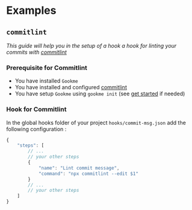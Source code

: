 # Examples

## `commitlint`

*This guide will help you in the setup of a hook a hook for linting your commits with [commitlint](https://github.com/conventional-changelog/commitlint)*

### Prerequisite for Commitlint

- You have installed `Gookme`
- You have installed and configured [commitlint](https://github.com/conventional-changelog/commitlint)
- You have setup `Gookme` using `gookme init` (see [get started](getting-started.md) if needed)

### Hook for Commitlint

In the global hooks folder of your project `hooks/commit-msg.json` add the following configuration :

```js title="hooks/commit-msg.json"
{
    "steps": [
        // ...
        // your other steps
        {
            "name": "Lint commit message",
            "command": "npx commitlint --edit $1"
        }
        // ...
        // your other steps
    ]
}
```
